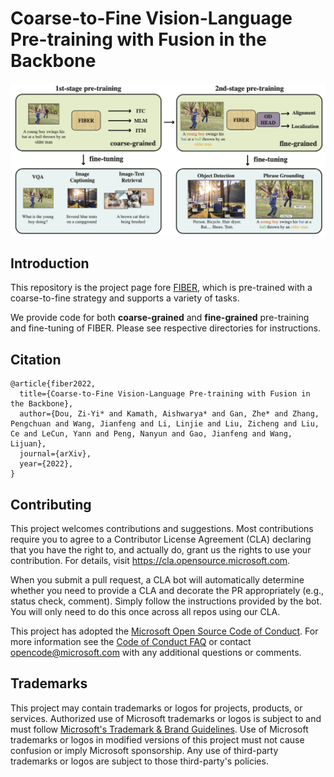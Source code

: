 # Coarse-to-Fine Vision-Language Pre-training with Fusion in the Backbone

<img src="figs/fiber_pipeline.png" width="800">

## Introduction

This repository is the project page fore [FIBER](), which is pre-trained with a coarse-to-fine strategy and supports a variety of tasks.

We provide code for both **coarse-grained** and **fine-grained** pre-training and fine-tuning of FIBER. Please see respective directories for instructions.

## Citation
```
@article{fiber2022,
  title={Coarse-to-Fine Vision-Language Pre-training with Fusion in the Backbone},
  author={Dou, Zi-Yi* and Kamath, Aishwarya* and Gan, Zhe* and Zhang, Pengchuan and Wang, Jianfeng and Li, Linjie and Liu, Zicheng and Liu, Ce and LeCun, Yann and Peng, Nanyun and Gao, Jianfeng and Wang, Lijuan},
  journal={arXiv},
  year={2022},
}
```

## Contributing

This project welcomes contributions and suggestions.  Most contributions require you to agree to a
Contributor License Agreement (CLA) declaring that you have the right to, and actually do, grant us
the rights to use your contribution. For details, visit https://cla.opensource.microsoft.com.

When you submit a pull request, a CLA bot will automatically determine whether you need to provide
a CLA and decorate the PR appropriately (e.g., status check, comment). Simply follow the instructions
provided by the bot. You will only need to do this once across all repos using our CLA.

This project has adopted the [Microsoft Open Source Code of Conduct](https://opensource.microsoft.com/codeofconduct/).
For more information see the [Code of Conduct FAQ](https://opensource.microsoft.com/codeofconduct/faq/) or
contact [opencode@microsoft.com](mailto:opencode@microsoft.com) with any additional questions or comments.

## Trademarks

This project may contain trademarks or logos for projects, products, or services. Authorized use of Microsoft 
trademarks or logos is subject to and must follow 
[Microsoft's Trademark & Brand Guidelines](https://www.microsoft.com/en-us/legal/intellectualproperty/trademarks/usage/general).
Use of Microsoft trademarks or logos in modified versions of this project must not cause confusion or imply Microsoft sponsorship.
Any use of third-party trademarks or logos are subject to those third-party's policies.

